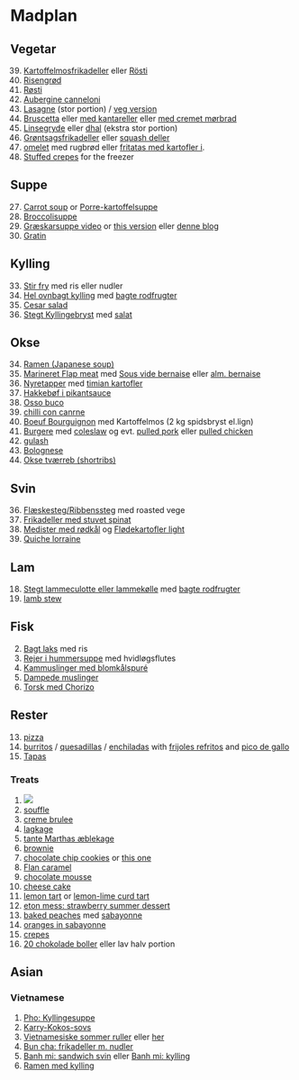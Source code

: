 # Madplan
## Vegetar
39. [Kartoffelmosfrikadeller](https://madenimitliv.dk/2017/12/kartoffelfrikadeller/) eller [Rösti](https://hoffgaards.dk/opskrifter/laekre-rosti-med-squash-gulerod/)
37. [Risengrød](recipes.md)
29. [Røsti](https://hoffgaards.dk/opskrifter/laekre-rosti-med-squash-gulerod/)
28. [Aubergine canneloni](https://frederikkewaerens.dk/cannelloni-med-aubergine-aubergineruller-med-ricottafyld/)
10. [Lasagne]() (stor portion) / [veg version](https://www.jamieoliver.com/recipes/vegetables-recipes/aubergine-lasagne/)
12. [Bruscetta](https://twin-food.dk/3-x-bruschetta/) eller [med kantareller](https://baregomad.dk/bruschetta-med-smoerristede-kantareller/) eller [med cremet mørbrad](https://nogetiovnen.dk/moerbrad-a-la-creme-i-ovn-moer-laekker-opskrift/)
8. [Linsegryde](https://mummum.dk/indisk-linsegryde/) eller [dhal](https://muttionline.dk/livretter/daal-dahl-indisk-dhal-med-groensager/) (ekstra stor portion)
3. [Grøntsagsfrikadeller](https://www.louisesmadblog.dk/groentsagsfrikadeller-med-groenne-boenner/) eller [squash deller](https://madenimitliv.dk/2018/07/squashfrikadeller-laekre-vegetarfrikadeller/)
5. [omelet](https://www.bbcgoodfood.com/recipes/ultimate-french-omelette) med rugbrød eller [fritatas med kartofler i](https://youtu.be/iPFoYpgUpY4?t=622).
38. [Stuffed crepes](https://www.youtube.com/watch?v=SvyuzrXwTic&ab_channel=FrenchCookingAcademy) for the freezer
## Suppe
27. [Carrot soup](https://youtu.be/L1TFnkm1TG8?t=211) or [Porre-kartoffelsuppe](https://youtu.be/L1TFnkm1TG8?t=309)
25. [Broccolisuppe](https://www.youtube.com/watch?v=2KR44a_5v_A)
26. [Græskarsuppe video](https://www.youtube.com/watch?v=9ETDaLMBhho&ab_channel=GordonRamsay) or [this version](https://www.youtube.com/watch?v=GALGSMd2bUg&ab_channel=Woolworths) eller [denne blog](https://madenimitliv.dk/2019/12/ovnbagt-graeskarsuppe-bedste-opskrift/)
10. [Gratin](https://www.valdemarsro.dk/blomkaalsgratin/)

## Kylling
33. [Stir fry](https://natashaskitchen.com/chicken-stir-fry-recipe/) med ris eller nudler
16. [Hel ovnbagt kylling](https://www.youtube.com/watch?v=bJeUb8ToRIw) med [bagte rodfrugter]()
7. [Cesar salad](https://www.dr.dk/mad/opskrift/ceasar-salad)
17. [Stegt Kyllingebryst]() med [salat]()
## Okse
34. [Ramen (Japanese soup)](https://www.youtube.com/watch?v=Zg-89wuPfVc)
23. [Marineret Flap meat](https://madensverden.dk/flap-meat/) med [Sous vide bernaise](https://madensverden.dk/sauce-bearnaise-sous-vide/) eller [alm. bernaise](https://thenovicechefblog.com/bearnaise/)
22. [Nyretapper](https://madensverden.dk/nyretapper/) med [timian kartofler](https://madensverden.dk/timiankartofler/)
42. [Hakkebøf i pikantsauce](https://madenimitliv.dk/2019/04/hakkeboeffer-fad-pikant-sauce/)
21. [Osso buco](https://www.valdemarsro.dk/osso-buco/)
14. [chilli con canrne](https://emmamartiny.dk/chili-con-carne/)
1. [Boeuf Bourguignon](https://madsvin.com/boeuf-bourguignon-fransk-nar-det-er-bedst/) med Kartoffelmos (2 kg spidsbryst el.lign)
9. [Burgere](https://www.youtube.com/watch?v=8MsDZ1UQw0g) med [coleslaw](https://www.valdemarsro.dk/coleslaw/) og evt. [pulled pork](recipes.md) eller [pulled chicken](https://gastromand.dk/pulled-chicken/)
20. [gulash](https://www.valdemarsro.dk/gullash/)
32. [Bolognese](https://www.bbcgoodfood.com/recipes/best-spaghetti-bolognese-recipe)
40. [Okse tværreb (shortribs)](https://www.lecreuset.dk/da_DK/braiserede-short-ribs/r0000000000605.html)
## Svin
36. [Flæskesteg/Ribbenssteg](https://www.youtube.com/watch?v=ZlgWCXycjk4&ab_channel=JamieOliver) med roasted vege
6. [Frikadeller med stuvet spinat](https://voresmad.dk/opskrifter/frikadeller-med-stuvet-spinat-boernevenlig-fremgangsmaade#)
4. [Medister med rødkål](https://madenimitliv.dk/2018/09/medister-svoeb-kartoffelbund) og [Flødekartofler light](https://madensverden.dk/floedekartofler-uden-floede/)
30. [Quiche lorraine](https://www.bbc.co.uk/food/recipes/quichelorraine_71987)
## Lam
18. [Stegt lammeculotte eller lammekølle]() med [bagte rodfrugter]()
19. [lamb stew](https://keto-plans.com/2020/05/14/easy-lamb-stew/)
## Fisk
2. [Bagt laks](https://madensverden.dk/laks-med-porrer/) med ris
11. [Rejer i hummersuppe](https://madsvin.com/hummerbisque-skummende-og-flamberet/) med hvidløgsflutes
24. [Kammuslinger med blomkålspuré](https://www.sprinklesandsprouts.com/scallops-cauliflower-mash/)
35. [Dampede muslinger](https://www.alt.dk/mad/opskrift/dampede-muslinger-i-cremet-suppe)
41. [Torsk med Chorizo](https://www.bbcgoodfood.com/recipes/cod-chorizo-stew)
## Rester
13. [pizza]()
15. [burritos](https://www.youtube.com/watch?v=n76noIAaAuY&ab_channel=JoshuaWeissman) / [quesadillas](https://www.youtube.com/watch?v=0TRokMB9AnI&ab_channel=JoshuaWeissman) / [enchiladas](https://www.youtube.com/watch?v=wNQx34RQZtI&ab_channel=HowToBasic) with [frijoles refritos](https://40aprons.com/refried-black-beans/) and [pico de gallo](https://cookieandkate.com/classic-pico-de-gallo-recipe/)
31. [Tapas](https://www.brit.co/tapas-party/)


### Treats
1. [![](https://www.tasteofhome.com/wp-content/uploads/2018/01/exps3775_BHD153762C07_10_2b-5-696x696.jpg)](https://www.tasteofhome.com/recipes/pecan-pie-bars/)
2. [souffle](https://foodtv.dk/video/aeblesouffle/)
3. [creme brulee](http://www.kvalimad.dk/page/creme-brulee/uuid/e4450a7a-4f7c-11e6-aecd-845456c93ac3)
4. [lagkage](http://www.kvalimad.dk/page/alt-om-vanille-aegge-creme/uuid/34d2e84a-4f7c-11e6-8fdc-f8b04083d107)
5. [tante Marthas æblekage](recipes.md)
6. [brownie](https://www.bigoven.com/recipe/brownie-recipie/2408565)
7. [chocolate chip cookies](https://www.youtube.com/watch?v=rEdl2Uetpvo&t=2) or [this one](https://www.youtube.com/watch?v=f-M3JN_7LGU)
8. [Flan caramel](https://www.youtube.com/watch?v=HdufWM8P2rU&ab_channel=Food52)
9. [chocolate mousse](https://tasty.co/recipe/chocolate-mousse)
10. [cheese cake](https://www.youtube.com/watch?v=Ov4u0ARMWKQ)
11. [lemon tart](https://www.belfasttelegraph.co.uk/life/food-drink/recipes/recipe-lemon-tart-28673722.html) or [lemon-lime curd tart](https://www.taste.com.au/recipes/lemon-lime-curd-tarts/4c65e7fe-191a-4659-b8f3-7f7181d054ca)
12. [eton mess: strawberry summer dessert](https://www.bbcgoodfood.com/recipes/eton-mess)
13. [baked peaches](https://www.madabc.dk/6/ferskner-bagt) med [sabayonne](https://www.youtube.com/watch?v=9bQkgCm12mQ)
14. [oranges in sabayonne](https://www.dr.dk/mad/opskrift/grund-sabayonne)
15. [crepes](recipes.md)
16. [20 chokolade boller](https://mummum.dk/chokoladeboller/) eller lav halv portion

## Asian
### Vietnamese
1. [Pho: Kyllingesuppe](https://www.valdemarsro.dk/pho-ga-vietnamesisk-nudelsuppe/)
2. [Karry-Kokos-sovs](http://www.kvalimad.dk/page/vietnamesisk-karry-og-kokos-sovs/uuid/e4bb7ca0-0c10-11e8-9a5e-06944f3d741b)
3. [Vietnamesiske sommer ruller](http://www.kvalimad.dk/page/vietnamesiske-sommerruller/uuid/1c0b4fde-276c-11e8-9a5e-06944f3d741b) eller [her](https://www.valdemarsro.dk/friske-foraarsruller-med-rejer/)
4. [Bun cha: frikadeller m. nudler](https://12tomatoes.com/vietnamese-bun-cha/)
2. [Banh mi: sandwich svin](https://gastromad.dk/banh-mi/) eller [Banh mi: kylling](https://www.valdemarsro.dk/banh-mi-kylling/) 
6. [Ramen med kylling](https://www.valdemarsro.dk/ramen-med-sproed-kylling/)


